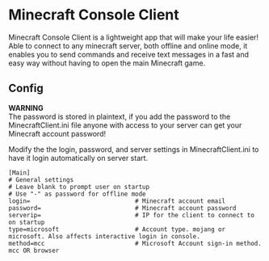 
# Minecraft Console Client

Minecraft Console Client is a lightweight app that will make your life easier! Able to connect to any minecraft server, both offline and online mode, it enables you to send commands and receive text messages in a fast and easy way without having to open the main Minecraft game.

## Config

**WARNING**  
The password is stored in plaintext, if you add the password to the MinecraftClient.ini file anyone with access to your server can get your Minecraft account password!

Modify the the login, password, and server settings in MinecraftClient.ini to have it login automatically on server start.

    [Main]
    # General settings
    # Leave blank to prompt user on startup
    # Use "-" as password for offline mode
    login=                             # Minecraft account email
    password=                          # Minecraft account password
    serverip=                          # IP for the client to connect to on startup
    type=microsoft                     # Account type. mojang or microsoft. Also affects interactive login in console.
    method=mcc                         # Microsoft Account sign-in method. mcc OR browser
